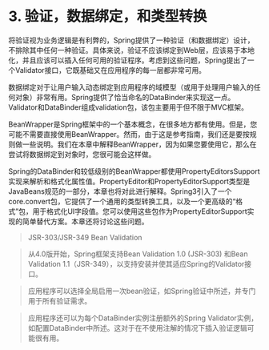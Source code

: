 # 3. 验证，数据绑定，和类型转换

将验证视为业务逻辑是有利弊的，Spring提供了一种验证（和数据绑定）设计，不排除其中任何一种验证。具体来说，验证不应该绑定到Web层，应该易于本地化，并且应该可以插入任何可用的验证程序。考虑到这些问题，Spring提出了一个Validator接口，它既基础又在应用程序的每一层都非常可用。

数据绑定对于让用户输入动态绑定到应用程序的域模型（或用于处理用户输入的任何对象）非常有用。Spring提供了恰当命名的DataBinder来实现这一点。Validator和DataBinder组成validation包，该包主要用于但不限于MVC框架。

BeanWrapper是Spring框架中的一个基本概念，在很多地方都有使用。但是，您可能不需要直接使用BeanWrapper。然而，由于这是参考指南，我们还是要按规则做一些说明。我们在本章中解释BeanWrapper，因为如果您要使用它，那么在尝试将数据绑定到对象时，您很可能会这样做。

Spring的DataBinder和较低级别的BeanWrapper都使用PropertyEditorsSupport实现来解析和格式化属性值。PropertyEditor和PropertyEditorSupport类型是JavaBeans规范的一部分，本章也将对此进行解释。Spring3引入了一个core.convert包，它提供了一个通用的类型转换工具，以及一个更高级的“格式”包，用于格式化UI字段值。您可以使用这些包作为PropertyEditorSupport实现的简单替代方案。本章还将讨论这些问题。

>JSR-303/JSR-349 Bean Validation

>从4.0版开始，Spring框架支持Bean Validation 1.0 (JSR-303) 和Bean Validation 1.1（JSR-349），以支持安装并使其适应Spring的Validator接口。

>应用程序可以选择全局启用一次bean验证，如Spring验证中所述，并专门用于所有验证需求。

>应用程序还可以为每个DataBinder实例注册额外的Spring Validator实例，如配置DataBinder中所述。这对于在不使用注解的情况下插入验证逻辑可能很有用。